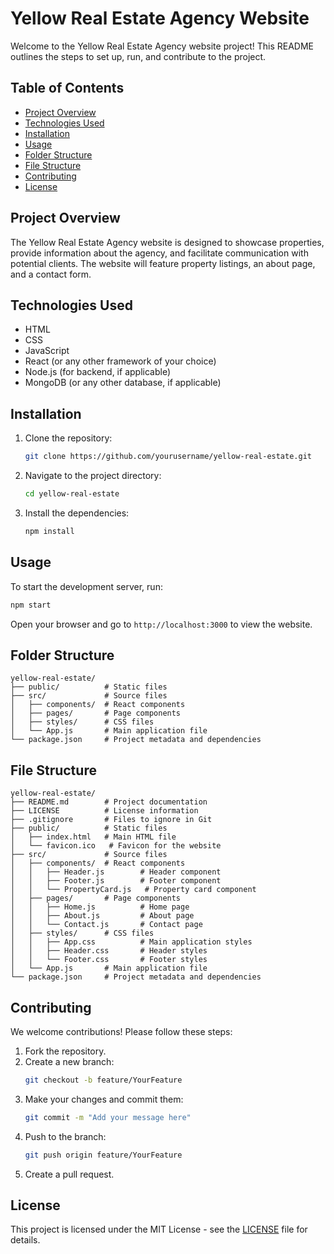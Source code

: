 # Yellow Real Estate Agency Website

Welcome to the Yellow Real Estate Agency website project! This README outlines the steps to set up, run, and contribute to the project.

## Table of Contents
- [Project Overview](#project-overview)
- [Technologies Used](#technologies-used)
- [Installation](#installation)
- [Usage](#usage)
- [Folder Structure](#folder-structure)
- [File Structure](#file-structure)
- [Contributing](#contributing)
- [License](#license)

## Project Overview
The Yellow Real Estate Agency website is designed to showcase properties, provide information about the agency, and facilitate communication with potential clients. The website will feature property listings, an about page, and a contact form.

## Technologies Used
- HTML
- CSS
- JavaScript
- React (or any other framework of your choice)
- Node.js (for backend, if applicable)
- MongoDB (or any other database, if applicable)

## Installation
1. Clone the repository:
   ```bash
   git clone https://github.com/yourusername/yellow-real-estate.git
   ```
2. Navigate to the project directory:
   ```bash
   cd yellow-real-estate
   ```
3. Install the dependencies:
   ```bash
   npm install
   ```

## Usage
To start the development server, run:
```bash
npm start
```
Open your browser and go to `http://localhost:3000` to view the website.

## Folder Structure
```
yellow-real-estate/
├── public/          # Static files
├── src/             # Source files
│   ├── components/  # React components
│   ├── pages/       # Page components
│   ├── styles/      # CSS files
│   └── App.js       # Main application file
└── package.json     # Project metadata and dependencies
```

## File Structure
```
yellow-real-estate/
├── README.md        # Project documentation
├── LICENSE          # License information
├── .gitignore       # Files to ignore in Git
├── public/          # Static files
│   ├── index.html   # Main HTML file
│   └── favicon.ico   # Favicon for the website
├── src/             # Source files
│   ├── components/  # React components
│   │   ├── Header.js        # Header component
│   │   ├── Footer.js        # Footer component
│   │   └── PropertyCard.js   # Property card component
│   ├── pages/       # Page components
│   │   ├── Home.js          # Home page
│   │   ├── About.js         # About page
│   │   └── Contact.js       # Contact page
│   ├── styles/      # CSS files
│   │   ├── App.css          # Main application styles
│   │   ├── Header.css       # Header styles
│   │   └── Footer.css       # Footer styles
│   └── App.js       # Main application file
└── package.json     # Project metadata and dependencies
```

## Contributing
We welcome contributions! Please follow these steps:
1. Fork the repository.
2. Create a new branch:
   ```bash
   git checkout -b feature/YourFeature
   ```
3. Make your changes and commit them:
   ```bash
   git commit -m "Add your message here"
   ```
4. Push to the branch:
   ```bash
   git push origin feature/YourFeature
   ```
5. Create a pull request.

## License
This project is licensed under the MIT License - see the [LICENSE](LICENSE) file for details.
